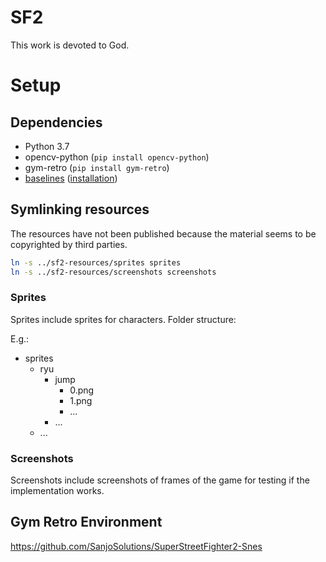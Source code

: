 # SF2

This work is devoted to God.

# Setup

## Dependencies

* Python 3.7
* opencv-python (`pip install opencv-python`)
* gym-retro (`pip install gym-retro`)
* [baselines](https://github.com/openai/baselines) ([installation](https://github.com/openai/baselines#installation))

## Symlinking resources

The resources have not been published
because the material seems to be copyrighted
by third parties.

```sh
ln -s ../sf2-resources/sprites sprites
ln -s ../sf2-resources/screenshots screenshots
```

### Sprites

Sprites include sprites for characters.
Folder structure:

E.g.:

* sprites
    * ryu
        * jump
            * 0.png
            * 1.png
            * ...
        * ...
    * ...

### Screenshots

Screenshots include screenshots of frames of the game
for testing if the implementation works.

## Gym Retro Environment

https://github.com/SanjoSolutions/SuperStreetFighter2-Snes
